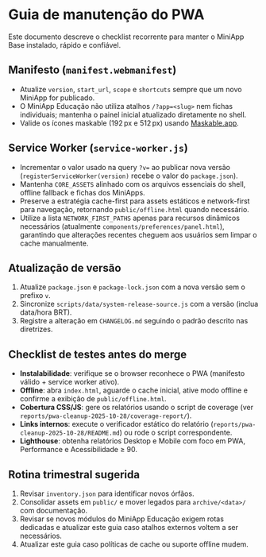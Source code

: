 # Guia de manutenção do PWA

Este documento descreve o checklist recorrente para manter o MiniApp Base instalado, rápido e confiável.

## Manifesto (`manifest.webmanifest`)

- Atualize `version`, `start_url`, `scope` e `shortcuts` sempre que um novo MiniApp for publicado.
- O MiniApp Educação não utiliza atalhos `/?app=<slug>` nem fichas individuais; mantenha o painel inicial atualizado diretamente no shell.
- Valide os ícones maskable (192 px e 512 px) usando [Maskable.app](https://maskable.app/editor).

## Service Worker (`service-worker.js`)

- Incrementar o valor usado na query `?v=` ao publicar nova versão (`registerServiceWorker(version)` recebe o valor do `package.json`).
- Mantenha `CORE_ASSETS` alinhado com os arquivos essenciais do shell, offline fallback e fichas dos MiniApps.
- Preserve a estratégia cache-first para assets estáticos e network-first para navegação, retornando `public/offline.html` quando necessário.
- Utilize a lista `NETWORK_FIRST_PATHS` apenas para recursos dinâmicos necessários (atualmente `components/preferences/panel.html`), garantindo que alterações recentes cheguem aos usuários sem limpar o cache manualmente.

## Atualização de versão

1. Atualize `package.json` e `package-lock.json` com a nova versão sem o prefixo `v`.
2. Sincronize `scripts/data/system-release-source.js` com a versão (inclua data/hora BRT).
3. Registre a alteração em `CHANGELOG.md` seguindo o padrão descrito nas diretrizes.

## Checklist de testes antes do merge

- **Instalabilidade**: verifique se o browser reconhece o PWA (manifesto válido + service worker ativo).
- **Offline**: abra `index.html`, aguarde o cache inicial, ative modo offline e confirme a exibição de `public/offline.html`.
- **Cobertura CSS/JS**: gere os relatórios usando o script de coverage (ver `reports/pwa-cleanup-2025-10-28/coverage-report/`).
- **Links internos**: execute o verificador estático do relatório (`reports/pwa-cleanup-2025-10-28/README.md`) ou rode o script correspondente.
- **Lighthouse**: obtenha relatórios Desktop e Mobile com foco em PWA, Performance e Acessibilidade ≥ 90.

## Rotina trimestral sugerida

1. Revisar `inventory.json` para identificar novos órfãos.
2. Consolidar assets em `public/` e mover legados para `archive/<data>/` com documentação.
  3. Revisar se novos módulos do MiniApp Educação exigem rotas dedicadas e atualizar este guia caso atalhos externos voltem a ser necessários.
4. Atualizar este guia caso políticas de cache ou suporte offline mudem.
